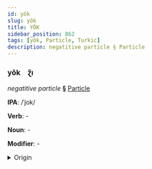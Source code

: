 ```yaml
---
id: yôk
slug: yôk
title: YÔK
sidebar_position: 862
tags: [yôk, Particle, Turkic]
description: negatitive particle § Particle
---
```


### yôk&emsp;<span kind="abugida">ɀ̑ı</span>

*negatitive particle* **§** [Particle](../../tags/Particle)

**IPA**: /ˈjok/

**Verb**: -

**Noun**: -

**Modifier**: -

<details>
    <summary>Origin</summary>
    Turkish yok /ˈjok/<br/>
    <em>Turkic Language Family</em>
</details>